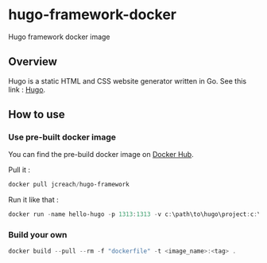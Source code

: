 # hugo-framework-docker

Hugo framework docker image

## Overview

Hugo is a static HTML and CSS website generator written in Go. See this link : [Hugo](https://gohugo.io/).

## How to use

### Use pre-built docker image

You can find the pre-build docker image on [Docker Hub](https://hub.docker.com/r/jcreach/hugo-framework).

Pull it :

```powershell
docker pull jcreach/hugo-framework
```

Run it like that : 

```powershell
docker run -name hello-hugo -p 1313:1313 -v c:\path\to\hugo\project:c:\hugo-site -e HUGO_BASEURL=http://localhost jcreach/hugo-framework:latest
```

### Build your own

```powershell
docker build --pull --rm -f "dockerfile" -t <image_name>:<tag> .
```
